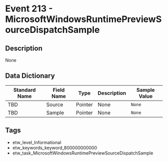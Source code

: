# Event 213 - MicrosoftWindowsRuntimePreviewSourceDispatchSample

## Description
None

## Data Dictionary
|Standard Name|Field Name|Type|Description|Sample Value|
|---|---|---|---|---|
|TBD|Source|Pointer|None|`None`|
|TBD|Sample|Pointer|None|`None`|

## Tags
* etw_level_Informational
* etw_keywords_keyword_800000000000
* etw_task_MicrosoftWindowsRuntimePreviewSourceDispatchSample